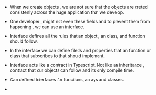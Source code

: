 - When we create objects , we are not sure that the objects are creted consistenly across the huge application that we develop.
- One developer , might not even these fields and to prevent them from happening , we can use an interface.

- Interface defines all the rules that an object , an class, and function should follow.

- In the interface we can define fileds and properties that an function or class that subscribes to that should implement.


- Interface acts like a contract in Typescript. Not like an inheritance , contract that our objects can follow and its only compile time.

- Can defined interfaces for functions, arrays and classes.
- 